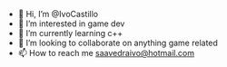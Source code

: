 - 👋 Hi, I’m @IvoCastillo
- 👀 I’m interested in game dev
- 🌱 I’m currently learning c++
- 💞️ I’m looking to collaborate on anything game related
- 📫 How to reach me saavedraivo@hotmail.com
